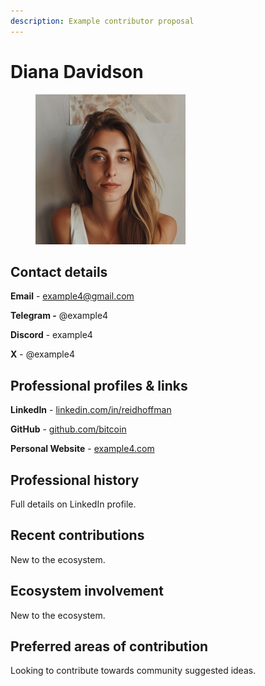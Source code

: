 ```yaml
---
description: Example contributor proposal
---
```


# Diana Davidson

<div align="left">

<figure><img src="../../.gitbook/assets/diana-davidson.png" alt=""><figcaption></figcaption></figure>

</div>

## **Contact details**

**Email** - example4@gmail.com

**Telegram -** @example4

**Discord** - example4

**X** - @example4



## **Professional profiles & links**

**LinkedIn** - [linkedin.com/in/reidhoffman](https://www.linkedin.com/in/reidhoffman/)

**GitHub** - [github.com/bitcoin](https://github.com/bitcoin)

**Personal Website** - [example4.com](https://example4.com)



## **Professional history**

Full details on LinkedIn profile.



## **Recent contributions**

New to the ecosystem.



## Ecosystem involvement

New to the ecosystem.



## **Preferred areas of contribution**

Looking to contribute towards community suggested ideas.
